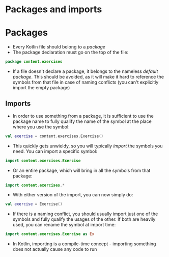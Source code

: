 # Packages and imports

# Packages

* Every Kotlin file should belong to a <i>package</i>
* The package declaration must go on the top of the file:

```kotlin
package content.exercises
```

* If a file doesn't declare a package, it belongs to the nameless <i>default package</i>. This should be avoided, as it will make it hard to 
reference the symbols from that file in case of naming conflicts (you can't explicitly import the empty package)

## Imports

* In order to use something from a package, it is sufficient to use the package name to fully qualify the name of the symbol at the 
place where you use the symbol:

```kotlin
val exercise = content.exercises.Exercise()
```

* This quickly gets unwieldy, so you will typically <i>import</i> the symbols you need. You can import a specific symbol:

```kotlin
import content.exercises.Exercise
```

* Or an entire package, which will bring in all the symbols from that package:

```kotlin
import content.exercises.*
```

* With either version of the import, you can now simply do:

```kotlin
val exercise = Exercise()
```

* If there is a naming conflict, you should usually import just one of the symbols and fully qualify the usages of the other. 
If both are heavily used, you can rename the symbol at import time:

```kotlin
import content.exercises.Exercise as Ex
```

* In Kotlin, importing is a compile-time concept - importing something does not actually cause any code to run 

